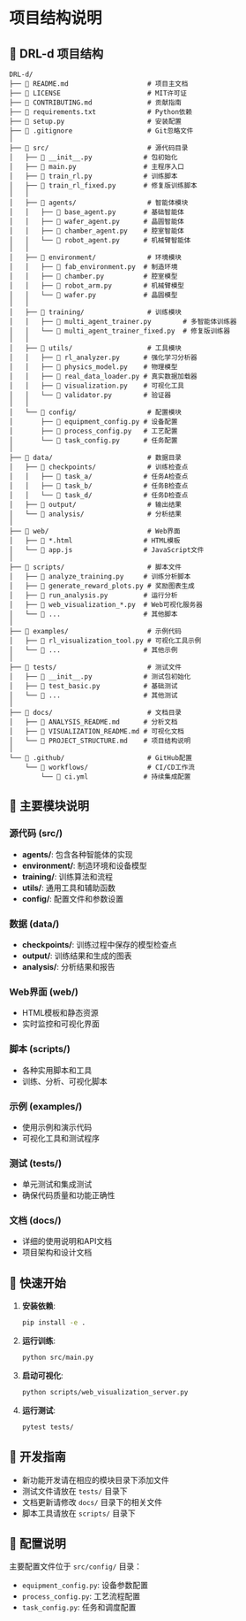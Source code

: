 # 项目结构说明

## 📁 DRL-d 项目结构

```
DRL-d/
├── 📄 README.md                    # 项目主文档
├── 📄 LICENSE                      # MIT许可证
├── 📄 CONTRIBUTING.md              # 贡献指南
├── 📄 requirements.txt             # Python依赖
├── 📄 setup.py                     # 安装配置
├── 📄 .gitignore                   # Git忽略文件
│
├── 📂 src/                         # 源代码目录
│   ├── 📄 __init__.py             # 包初始化
│   ├── 📄 main.py                 # 主程序入口
│   ├── 📄 train_rl.py             # 训练脚本
│   ├── 📄 train_rl_fixed.py       # 修复版训练脚本
│   │
│   ├── 📂 agents/                  # 智能体模块
│   │   ├── 📄 base_agent.py       # 基础智能体
│   │   ├── 📄 wafer_agent.py      # 晶圆智能体
│   │   ├── 📄 chamber_agent.py    # 腔室智能体
│   │   └── 📄 robot_agent.py      # 机械臂智能体
│   │
│   ├── 📂 environment/             # 环境模块
│   │   ├── 📄 fab_environment.py  # 制造环境
│   │   ├── 📄 chamber.py          # 腔室模型
│   │   ├── 📄 robot_arm.py        # 机械臂模型
│   │   └── 📄 wafer.py            # 晶圆模型
│   │
│   ├── 📂 training/                # 训练模块
│   │   ├── 📄 multi_agent_trainer.py        # 多智能体训练器
│   │   └── 📄 multi_agent_trainer_fixed.py  # 修复版训练器
│   │
│   ├── 📂 utils/                   # 工具模块
│   │   ├── 📄 rl_analyzer.py      # 强化学习分析器
│   │   ├── 📄 physics_model.py    # 物理模型
│   │   ├── 📄 real_data_loader.py # 真实数据加载器
│   │   ├── 📄 visualization.py    # 可视化工具
│   │   └── 📄 validator.py        # 验证器
│   │
│   └── 📂 config/                  # 配置模块
│       ├── 📄 equipment_config.py # 设备配置
│       ├── 📄 process_config.py   # 工艺配置
│       └── 📄 task_config.py      # 任务配置
│
├── 📂 data/                        # 数据目录
│   ├── 📂 checkpoints/             # 训练检查点
│   │   ├── 📂 task_a/             # 任务A检查点
│   │   ├── 📂 task_b/             # 任务B检查点
│   │   └── 📂 task_d/             # 任务D检查点
│   ├── 📂 output/                  # 输出结果
│   └── 📂 analysis/                # 分析结果
│
├── 📂 web/                         # Web界面
│   ├── 📄 *.html                  # HTML模板
│   └── 📄 app.js                  # JavaScript文件
│
├── 📂 scripts/                     # 脚本文件
│   ├── 📄 analyze_training.py     # 训练分析脚本
│   ├── 📄 generate_reward_plots.py # 奖励图表生成
│   ├── 📄 run_analysis.py         # 运行分析
│   ├── 📄 web_visualization_*.py  # Web可视化服务器
│   └── 📄 ...                     # 其他脚本
│
├── 📂 examples/                    # 示例代码
│   ├── 📄 rl_visualization_tool.py # 可视化工具示例
│   └── 📄 ...                     # 其他示例
│
├── 📂 tests/                       # 测试文件
│   ├── 📄 __init__.py             # 测试包初始化
│   ├── 📄 test_basic.py           # 基础测试
│   └── 📄 ...                     # 其他测试
│
├── 📂 docs/                        # 文档目录
│   ├── 📄 ANALYSIS_README.md      # 分析文档
│   ├── 📄 VISUALIZATION_README.md # 可视化文档
│   └── 📄 PROJECT_STRUCTURE.md    # 项目结构说明
│
└── 📂 .github/                     # GitHub配置
    └── 📂 workflows/               # CI/CD工作流
        └── 📄 ci.yml              # 持续集成配置
```

## 🎯 主要模块说明

### 源代码 (src/)
- **agents/**: 包含各种智能体的实现
- **environment/**: 制造环境和设备模型
- **training/**: 训练算法和流程
- **utils/**: 通用工具和辅助函数
- **config/**: 配置文件和参数设置

### 数据 (data/)
- **checkpoints/**: 训练过程中保存的模型检查点
- **output/**: 训练结果和生成的图表
- **analysis/**: 分析结果和报告

### Web界面 (web/)
- HTML模板和静态资源
- 实时监控和可视化界面

### 脚本 (scripts/)
- 各种实用脚本和工具
- 训练、分析、可视化脚本

### 示例 (examples/)
- 使用示例和演示代码
- 可视化工具和测试程序

### 测试 (tests/)
- 单元测试和集成测试
- 确保代码质量和功能正确性

### 文档 (docs/)
- 详细的使用说明和API文档
- 项目架构和设计文档

## 🚀 快速开始

1. **安装依赖**:
   ```bash
   pip install -e .
   ```

2. **运行训练**:
   ```bash
   python src/main.py
   ```

3. **启动可视化**:
   ```bash
   python scripts/web_visualization_server.py
   ```

4. **运行测试**:
   ```bash
   pytest tests/
   ```

## 📝 开发指南

- 新功能开发请在相应的模块目录下添加文件
- 测试文件请放在 `tests/` 目录下
- 文档更新请修改 `docs/` 目录下的相关文件
- 脚本工具请放在 `scripts/` 目录下

## 🔧 配置说明

主要配置文件位于 `src/config/` 目录：
- `equipment_config.py`: 设备参数配置
- `process_config.py`: 工艺流程配置
- `task_config.py`: 任务和调度配置